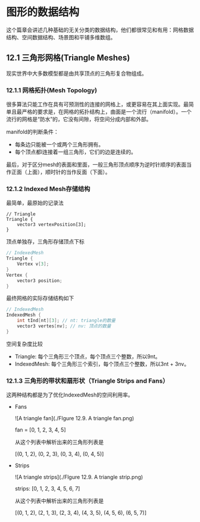 # 图形的数据结构

这个篇章会讲述几种基础的无关分类的数据结构，他们都很常见和有用：网格数据结构、空间数据结构、场景图和平铺多维数组。

## 12.1 三角形网格(Triangle Meshes)

现实世界中大多数模型都是由共享顶点的三角形复合物组成。

### 12.1.1 网格拓扑(Mesh Topology)

很多算法只能工作在具有可预测性的连接的网格上，或更容易在其上面实现。最简单且最严格的要求是，在网格的拓扑结构上，曲面是一个流行（manifold）。一个流行的网格是“防水”的，它没有间隙，将空间分成内部和外部。

manifold的判断条件：

- 每条边只能被一个或两个三角形拥有。
- 每个顶点都l连接着一组三角形，它们的边是连续的。

最后，对于区分mesh的表面和里面，一般三角形顶点顺序为逆时针顺序的表面当作正面（上面），顺时针的当作反面（下面）。

### 12.1.2 Indexed Mesh存储结构

最简单，最原始的记录法

``` 
// Triangle
Triangle {
    vector3 vertexPosition[3];
}
```

顶点单独存，三角形存储顶点下标

``` c
// IndexedMesh
Triangle {
    Vertex v[3];
}
Vertex {
    vector3 position;
}
```

最终网格的实际存储结构如下

``` c
// IndexedMesh
IndexedMesh {
    int tInd[nt][3]; // nt: triangle的数量
    vector3 vertes[nv]; // nv: 顶点的数量
}
```

空间复杂度比较

- Triangle: 每个三角形三个顶点，每个顶点三个整数，所以9nt。
- IndexedMesh: 每个三角形三个索引，每个顶点三个整数，所以3nt + 3nv。

### 12.1.3 三角形的带状和扇形状（Triangle Strips and Fans）

这两种结构都是为了优化IndexedMesh的空间利用率。

- Fans

  ![A triangle fan](./Flgure 12.9. A triangle fan.png)

  fan = [0, 1,  2, 3, 4, 5]

  从这个列表中解析出来的三角形列表是

  [(0, 1, 2), (0, 2, 3), (0, 3, 4), (0, 4, 5)]

- Strips

  ![A triangle strips](./Flgure 12.9. A triangle strip.png)

  strips: [0, 1, 2, 3, 4, 5, 6, 7]

  从这个列表中解析出来的三角形列表是

  [(0, 1, 2), (2, 1, 3), (2, 3, 4), (4, 3, 5), (4, 5, 6), (6, 5, 7)]


